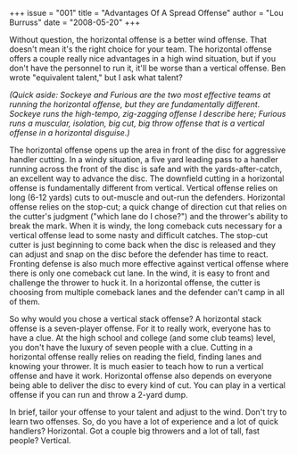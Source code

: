 +++
issue = "001"
title = "Advantages Of A Spread Offense"
author = "Lou Burruss"
date = "2008-05-20"
+++

Without question, the horizontal offense is a better wind offense. That
doesn't mean it's the right choice for your team. The horizontal offense
offers a couple really nice advantages in a high wind situation, but if you
don't have the personnel to run it, it'll be worse than a vertical offense.
Ben wrote "equivalent talent," but I ask what talent?  
  
_(Quick aside: Sockeye and Furious are the two most effective teams at running
the horizontal offense, but they are fundamentally different. Sockeye runs the
high-tempo, zig-zagging offense I describe here; Furious runs a muscular,
isolation, big cut, big throw offense that is a vertical offense in a
horizontal disguise.)_

The horizontal offense opens up the area in front of the disc for aggressive
handler cutting. In a windy situation, a five yard leading pass to a handler
running across the front of the disc is safe and with the yards-after-catch,
an excellent way to advance the disc. The downfield cutting in a horizontal
offense is fundamentally different from vertical. Vertical offense relies on
long (6-12 yards) cuts to out-muscle and out-run the defenders. Horizontal
offense relies on the stop-cut; a quick change of direction cut that relies on
the cutter's judgment ("which lane do I chose?") and the thrower's ability to
break the mark. When it is windy, the long comeback cuts necessary for a
vertical offense lead to some nasty and difficult catches. The stop-cut cutter
is just beginning to come back when the disc is released and they can adjust
and snap on the disc before the defender has time to react. Fronting defense
is also much more effective against vertical offense where there is only one
comeback cut lane. In the wind, it is easy to front and challenge the thrower
to huck it. In a horizontal offense, the cutter is choosing from multiple
comeback lanes and the defender can't camp in all of them.

So why would you chose a vertical stack offense? A horizontal stack offense is
a seven-player offense. For it to really work, everyone has to have a clue. At
the high school and college (and some club teams) level, you don't have the
luxury of seven people with a clue. Cutting in a horizontal offense really
relies on reading the field, finding lanes and knowing your thrower. It is
much easier to teach how to run a vertical offense and have it work.
Horizontal offense also depends on everyone being able to deliver the disc to
every kind of cut. You can play in a vertical offense if you can run and throw
a 2-yard dump.

In brief, tailor your offense to your talent and adjust to the wind. Don't try
to learn two offenses. So, do you have a lot of experience and a lot of quick
handlers? Horizontal. Got a couple big throwers and a lot of tall, fast
people? Vertical.
